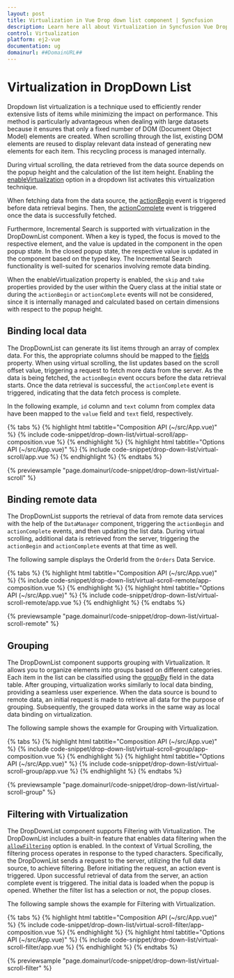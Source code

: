```yaml
---
layout: post
title: Virtualization in Vue Drop down list component | Syncfusion
description: Learn here all about Virtualization in Syncfusion Vue Drop down list component of Syncfusion Essential JS 2 and more.
control: Virtualization 
platform: ej2-vue
documentation: ug
domainurl: ##DomainURL##
---
```


# Virtualization in DropDown List

Dropdown list virtualization is a technique used to efficiently render extensive lists of items while minimizing the impact on performance. This method is particularly advantageous when dealing with large datasets because it ensures that only a fixed number of DOM (Document Object Model) elements are created. When scrolling through the list, existing DOM elements are reused to display relevant data instead of generating new elements for each item. This recycling process is managed internally.
 
During virtual scrolling, the data retrieved from the data source depends on the popup height and the calculation of the list item height. Enabling the [enableVirtualization](../api/drop-down-list/#enableVirtualization) option in a dropdown list activates this virtualization technique.
 
When fetching data from the data source, the [actionBegin](../api/drop-down-list/#actionbegin) event is triggered before data retrieval begins. Then, the [actionComplete](../api/drop-down-list/#actioncomplete) event is triggered once the data is successfully fetched.

Furthermore, Incremental Search is supported with virtualization in the DropDownList component. When a key is typed, the focus is moved to the respective element, and the value is updated in the component in the open popup state. In the closed popup state, the respective value is updated in the component based on the typed key. The Incremental Search functionality is well-suited for scenarios involving remote data binding.

When the enableVirtualization property is enabled, the `skip` and `take` properties provided by the user within the Query class at the initial state or during the `actionBegin` or `actionComplete` events will not be considered, since it is internally managed and calculated based on certain dimensions with respect to the popup height.

## Binding local data

The DropDownList can generate its list items through an array of complex data. For this, the appropriate columns should be mapped to the [fields](../api/drop-down-list/#fields) property. When using virtual scrolling, the list updates based on the scroll offset value, triggering a request to fetch more data from the server. As the data is being fetched, the `actionBegin` event occurs before the data retrieval starts. Once the data retrieval is successful, the `actionComplete` event is triggered, indicating that the data fetch process is complete.

In the following example, `id` column and `text` column from complex data have been mapped to the `value` field and `text` field, respectively.

{% tabs %}
{% highlight html tabtitle="Composition API (~/src/App.vue)" %}
{% include code-snippet/drop-down-list/virtual-scroll/app-composition.vue %}
{% endhighlight %}
{% highlight html tabtitle="Options API (~/src/App.vue)" %}
{% include code-snippet/drop-down-list/virtual-scroll/app.vue %}
{% endhighlight %}
{% endtabs %}
        
{% previewsample "page.domainurl/code-snippet/drop-down-list/virtual-scroll" %}

## Binding remote data

The DropDownList supports the retrieval of data from remote data services with the help of the `DataManager` component, triggering the `actionBegin` and `actionComplete` events, and then updating the list data. During virtual scrolling, additional data is retrieved from the server, triggering the `actionBegin` and `actionComplete` events at that time as well.

The following sample displays the OrderId from the `Orders` Data Service.

{% tabs %}
{% highlight html tabtitle="Composition API (~/src/App.vue)" %}
{% include code-snippet/drop-down-list/virtual-scroll-remote/app-composition.vue %}
{% endhighlight %}
{% highlight html tabtitle="Options API (~/src/App.vue)" %}
{% include code-snippet/drop-down-list/virtual-scroll-remote/app.vue %}
{% endhighlight %}
{% endtabs %}
        
{% previewsample "page.domainurl/code-snippet/drop-down-list/virtual-scroll-remote" %}

## Grouping

The DropDownList component supports grouping with Virtualization. It allows you to organize elements into groups based on different categories. Each item in the list can be classified using the [groupBy](../api/drop-down-list/#fields) field in the data table. After grouping, virtualization works similarly to local data binding, providing a seamless user experience. When the data source is bound to remote data, an initial request is made to retrieve all data for the purpose of grouping. Subsequently, the grouped data works in the same way as local data binding on virtualization. 

The following sample shows the example for Grouping with Virtualization. 

{% tabs %}
{% highlight html tabtitle="Composition API (~/src/App.vue)" %}
{% include code-snippet/drop-down-list/virtual-scroll-group/app-composition.vue %}
{% endhighlight %}
{% highlight html tabtitle="Options API (~/src/App.vue)" %}
{% include code-snippet/drop-down-list/virtual-scroll-group/app.vue %}
{% endhighlight %}
{% endtabs %}
        
{% previewsample "page.domainurl/code-snippet/drop-down-list/virtual-scroll-group" %}

## Filtering with Virtualization

The DropDownList component supports Filtering with Virtualization. The DropDownList includes a built-in feature that enables data filtering when the [`allowFiltering`](../api/drop-down-list/#allowfiltering) option is enabled. In the context of Virtual Scrolling, the filtering process operates in response to the typed characters. Specifically, the DropDownList sends a request to the server, utilizing the full data source, to achieve filtering. Before initiating the request, an action event is triggered. Upon successful retrieval of data from the server, an action complete event is triggered. The initial data is loaded when the popup is opened. Whether the filter list has a selection or not, the popup closes.

The following sample shows the example for Filtering with Virtualization.

{% tabs %}
{% highlight html tabtitle="Composition API (~/src/App.vue)" %}
{% include code-snippet/drop-down-list/virtual-scroll-filter/app-composition.vue %}
{% endhighlight %}
{% highlight html tabtitle="Options API (~/src/App.vue)" %}
{% include code-snippet/drop-down-list/virtual-scroll-filter/app.vue %}
{% endhighlight %}
{% endtabs %}
        
{% previewsample "page.domainurl/code-snippet/drop-down-list/virtual-scroll-filter" %}
